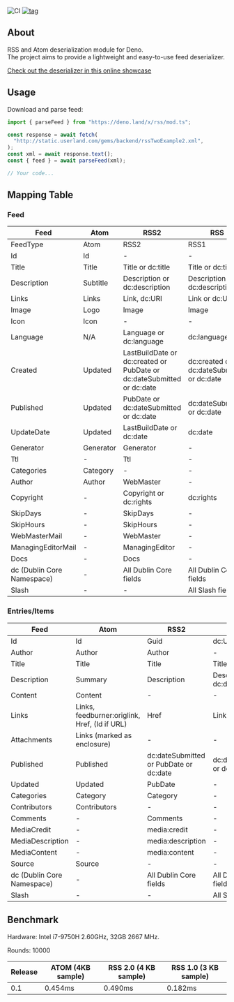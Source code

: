 ![CI](https://github.com/MikaelPorttila/rss/workflows/CI/badge.svg?branch=master)
[![tag](https://img.shields.io/github/tag/MikaelPorttila/rss.svg)](https://github.com/MikaelPorttila/rss/releases)

## About

RSS and Atom deserialization module for Deno.<br/>The project aims to provide a
lightweight and easy-to-use feed deserializer.

[Check out the deserializer in this online
showcase](https://repl.it/@MikaelPorttila/Deno-RSS-Module)

## Usage

Download and parse feed:

```typescript
import { parseFeed } from "https://deno.land/x/rss/mod.ts";

const response = await fetch(
  "http://static.userland.com/gems/backend/rssTwoExample2.xml",
);
const xml = await response.text();
const { feed } = await parseFeed(xml);

// Your code...
```

## Mapping Table

### Feed

| Feed | Atom | RSS2 | RSS |
|------|------|------|-----|
| FeedType | Atom | RSS2 | RSS1 |
| Id | Id | - | - |
| Title | Title | Title or dc:title | Title or dc:title |
| Description | Subtitle | Description or dc:description | Description or dc:description |
| Links | Links | Link, dc:URI | Link or dc:URI |
| Image | Logo | Image | Image |
| Icon | Icon | - | - |
| Language | N/A | Language or dc:language | dc:language |
| Created | Updated |  LastBuildDate or dc:created or PubDate or dc:dateSubmitted or dc:date | dc:created or dc:dateSubmitted or dc:date |
| Published | Updated | PubDate or dc:dateSubmitted or dc:date | dc:dateSubmitted or dc:date |
| UpdateDate | Updated | LastBuildDate or dc:date | dc:date  |
| Generator | Generator | Generator | - |
| Ttl | - | Ttl | - |
| Categories | Category | - | - |
| Author | Author | WebMaster | - |
| Copyright | - | Copyright or dc:rights | dc:rights |
| SkipDays | - | SkipDays | - |
| SkipHours | - |SkipHours | - |
| WebMasterMail | - | WebMaster | - |
| ManagingEditorMail | - | ManagingEditor | - |
| Docs | - | Docs | - |
| dc (Dublin Core Namespace) | - | All Dublin Core fields | All Dublin Core fields  |
| Slash | - | - | All Slash fields |

### Entries/Items

| Feed | Atom | RSS2 | RSS |
|------|------|------|-----|
| Id | Id | Guid | dc:URI or Link |
| Author | Author | Author | - |
| Title | Title | Title | Title or dc:title |
| Description | Summary | Description | Description or dc:description |
| Content | Content | - | -|
| Links | Links, feedburner:origlink, Href,  (Id if URL) | Href | Link, dc:URI |
| Attachments | Links (marked as enclosure) | - | - |
| Published | Published | dc:dateSubmitted or PubDate or dc:date | dc:dateSubmitted or dc:date |
| Updated | Updated | PubDate | - |
| Categories | Category | Category | - |
| Contributors | Contributors | - | - |
| Comments | - | Comments | - |
| MediaCredit | - | media:credit | - |
| MediaDescription | - | media:description | - |
| MediaContent | - | media:content | - |
| Source | Source | - | - |
| dc (Dublin Core Namespace) | - | All Dublin Core fields | All Dublin Core fields |
| Slash | - | - | All Slash fields |


## Benchmark

Hardware: Intel i7-9750H 2.60GHz, 32GB 2667 MHz.

Rounds: 10000

| Release | ATOM (4KB sample) | RSS 2.0 (4 KB sample) | RSS 1.0 (3 KB sample) |
| ------- | ----------------- | --------------------- | --------------------- |
| 0.1     | 0.454ms           | 0.490ms               | 0.182ms               |
